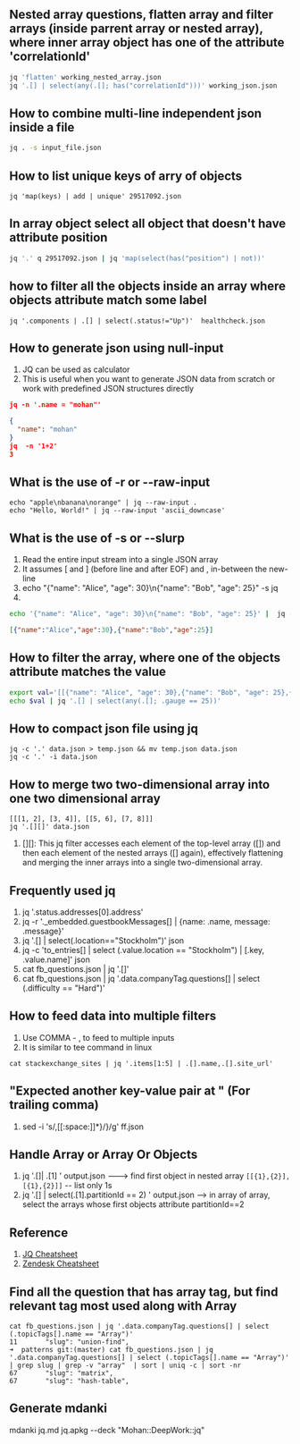 ## Nested array questions, flatten array and filter arrays (inside parrent array or nested array), where inner array object has one of the attribute 'correlationId'

```bash
jq 'flatten' working_nested_array.json
jq '.[] | select(any(.[]; has("correlationId")))' working_json.json
```


## How to combine multi-line independent json inside a file
```bash
jq . -s input_file.json
```

## How to list unique keys of arry of objects
```
jq 'map(keys) | add | unique' 29517092.json
```

## In array object select all object that doesn't have attribute position

```bash
jq '.' q 29517092.json | jq 'map(select(has("position") | not))'
```

## how to filter all the objects inside an array where objects attribute match some label

```
jq '.components | .[] | select(.status!="Up")'  healthcheck.json
```

## How to generate json using null-input
1. JQ can be used as calculator
1. This is useful when you want to generate JSON data from scratch or work with predefined JSON structures directly
```json
jq -n '.name = "mohan"'

{
  "name": "mohan"
}
jq  -n '1+2'       
3
```

## What is the use of -r or --raw-input

```
echo "apple\nbanana\norange" | jq --raw-input .
echo "Hello, World!" | jq --raw-input 'ascii_downcase'
```

## What is the use of -s or --slurp
1. Read the entire input stream into a single JSON array 
2. It assumes [ and ] (before line and after EOF) and , in-between the new-line
3. echo "{"name": "Alice", "age": 30}\n{"name": "Bob", "age": 25}" -s jq
4. 
```bash
echo '{"name": "Alice", "age": 30}\n{"name": "Bob", "age": 25}' |  jq -s -c
```
```json
[{"name":"Alice","age":30},{"name":"Bob","age":25}]
```

## How to filter the array, where one of the objects attribute matches the value

```bash
export val='[[{"name": "Alice", "age": 30},{"name": "Bob", "age": 25},{"name": "Charlie", "gauge": 20}],[{"name": "David", "gauge": 25},{"name": "Eve", "age": 35}]]'
echo $val | jq '.[] | select(any(.[]; .gauge == 25))'
```

## How to compact json file using jq

```
jq -c '.' data.json > temp.json && mv temp.json data.json
jq -c '.' -i data.json
```

## How to merge two two-dimensional array into one two dimensional array

```
[[[1, 2], [3, 4]], [[5, 6], [7, 8]]]
jq '.[][]' data.json
```
1. [][]: This jq filter accesses each element of the top-level array ([]) and then each element of the nested arrays ([] again), effectively flattening and merging the inner arrays into a single two-dimensional array.

## Frequently used jq

1. jq '.status.addresses[0].address'
2. jq -r '._embedded.guestbookMessages[] | {name: .name, message: .message}'
3. jq '.[] | select(.location=="Stockholm")' json
4. jq -c 'to_entries[] | select (.value.location == "Stockholm") | [.key, .value.name]' json
5. cat fb_questions.json  | jq '.[]'
6. cat fb_questions.json | jq '.data.companyTag.questions[] | select (.difficulty == "Hard")'

## How to feed data into multiple filters

1. Use COMMA - , to feed to multiple inputs
2. It is similar to tee command in linux
```
cat stackexchange_sites | jq '.items[1:5] | .[].name,.[].site_url'
```

## "Expected another key-value pair at " (For trailing comma)
1. sed -i 's/,[[:space:]]*}/}/g' ff.json

## Handle Array or Array Or Objects
1. jq '.[]| .[1] ' output.json ---> find first object in nested array ```[[{1},{2}],[{1},{2}]]``` -- list only 1s
2.  jq '.[] | select(.[1].partitionId == 2)  ' output.json  --> in array of array, select the arrays whose first objects attribute partitionId==2

## Reference
1. [JQ Cheatsheet](https://lzone.de/cheat-sheet/jq)
2. [Zendesk Cheatsheet](https://developer.zendesk.com/documentation/integration-services/developer-guide/jq-cheat-sheet/)


## Find all the question that has array tag, but find relevant tag most used along with Array 

```
cat fb_questions.json | jq '.data.companyTag.questions[] | select (.topicTags[].name == "Array")'
11       "slug": "union-find",
➜  patterns git:(master) cat fb_questions.json | jq '.data.companyTag.questions[] | select (.topicTags[].name == "Array")' | grep slug | grep -v "array"  | sort | uniq -c | sort -nr
67       "slug": "matrix",
67       "slug": "hash-table",
```

## Generate mdanki
mdanki jq.md jq.apkg --deck "Mohan::DeepWork::jq"
